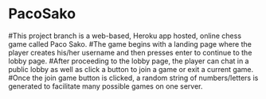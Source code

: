# PacoSako
#This project branch is a web-based, Heroku app hosted, online chess game called Paco Sako.
#The game begins with a landing page where the player creates his/her username and then presses enter to continue to the lobby page.
#After proceeding to the lobby page, the player can chat in a public lobby as well as click a button to join a game or exit a current game.
#Once the join game button is clicked, a random string of numbers/letters is generated to facilitate many possible games on one server.